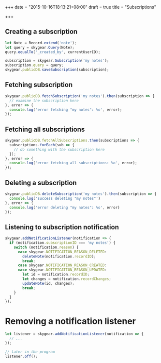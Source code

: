 +++
date = "2015-10-16T18:13:21+08:00"
draft = true
title = "Subscriptions"

+++

## Creating a subscription

```js
let Note = Record.extend('note');
let query = skygear.Query(Note);
query.equalTo('_created_by', currentUserID);

subscription = skygear.Subscription('my notes');
subscription.query = query;
skygear.publicDB.saveSubscription(subscription);
```

## Fetching subscription

```js
skygear.publicDB.fetchSubscription('my notes').then(subscription => {
  // examine the subscription here
}, error => {
  console.log('error fetching "my notes": %o', error);
});
```

## Fetching all subscriptions

```js
skygear.publicDB.fetchAllSubscriptions.then(subscriptions => {
  subscriptions.forEach(sub => {
    // do something with the subscription here
  });
}, error => {
  console.log('error fetching all subscriptions: %o', error);
});
```

## Deleting a subscription

```js
skygear.publicDB.deleteSubscription('my notes').then(subscription => {
  console.log('success deleting "my notes"')
}, error => {
  console.log('error deleting "my notes": %o', error)
});
```

## Listening to subscription notification

```js
skygear.addNotificationListener(notification => {
  if (notification.subscriptionID === 'my notes') {
    switch (notification.reason) {
      case skygear.NOTIFICATION_REASON_DELETED:
        deleteNote(notification.recordID);
        break;
      case skygear.NOTIFICATION_REASON_CREATED:
      case skygear.NOTIFICATION_REASON_UPDATED:
        let id = notification.recordID;
        let changes = notification.recordChanges;
        updateNote(id, changes);
        break;
    }
  }
});
```

# Removing a notification listener

```js
let listener = skygear.addNotificationListener(notification => {
  // ...
});

// later in the program
listener.off();
```
